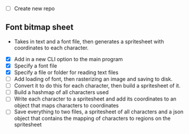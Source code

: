 - [ ] Create new repo

## Font bitmap sheet
- Takes in text and a font file, then generates a spritesheet with coordinates to each character. 
- [x] Add in a new CLI option to the main program
- [x] Specify a font file
- [x] Specify a file or folder for reading text files
- [ ] Add loading of font, then rasterizing an image and saving to disk.
- [ ] Convert it to do this for each character, then build a spritesheet of it.
- [ ] Build a hashmap of all characters used
- [ ] Write each character to a spritesheet and add its coordinates to an object that maps characters to coordinates
- [ ] Save everything to two files, a spritesheet of all characters and a json object that contains the mapping of characters to regions on the spritesheet